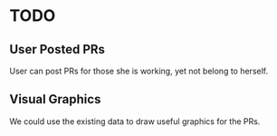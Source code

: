 TODO
====

## User Posted PRs

User can post PRs for those she is working, yet not belong to herself.

## Visual Graphics

We could use the existing data to draw useful graphics for the PRs.